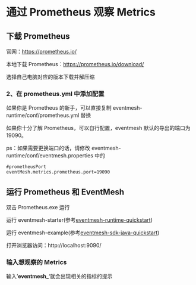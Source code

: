 # 通过 Prometheus 观察 Metrics

## 下载 Prometheus

官网：https://prometheus.io/

本地下载 Prometheus：https://prometheus.io/download/

选择自己电脑对应的版本下载并解压缩

### 2、在 prometheus.yml 中添加配置

如果你是 Prometheus 的新手，可以直接复制 eventmesh-runtime/conf/prometheus.yml 替换

如果你十分了解 Prometheus，可以自行配置，eventmesh 默认的导出的端口为 19090。

ps：如果需要更换端口的话，请修改 eventmesh-runtime/conf/eventmesh.properties 中的

```properties
#prometheusPort
eventMesh.metrics.prometheus.port=19090
```

## 运行 Prometheus 和 EventMesh

双击 Prometheus.exe 运行

运行 eventmesh-starter(参考[eventmesh-runtime-quickstart](../../instruction/03-runtime.md))

运行 eventmesh-example(参考[eventmesh-sdk-java-quickstart](../../instruction/05-demo.md))

打开浏览器访问：http://localhost:9090/

### 输入想观察的 Metrics

输入’**eventmesh_**‘就会出现相关的指标的提示
